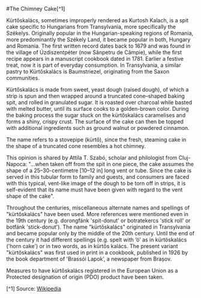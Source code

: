 #The Chimney Cake[^1]

Kürtőskalács, sometimes improperly rendered as Kurtosh Kalach, is a spit cake specific to Hungarians from Transylvania, more specifically the Székelys. Originally popular in the Hungarian-speaking regions of Romania, more predominantly the Székely Land, it became popular in both, Hungary and Romania. The first written record dates back to 1679 and was found in the village of Úzdiszentpéter (now Sânpetru de Câmpie), while the first recipe appears in a manuscript cookbook dated in 1781. Earlier a festive treat, now it is part of everyday consumption. In Transylvania, a similar pastry to Kürtőskalács is Baumstriezel, originating from the Saxon communities.

Kürtőskalács is made from sweet, yeast dough (raised dough), of which a strip is spun and then wrapped around a truncated cone–shaped baking spit, and rolled in granulated sugar. It is roasted over charcoal while basted with melted butter, until its surface cooks to a golden-brown color. During the baking process the sugar stuck on the kürtőskalács caramelises and forms a shiny, crispy crust. The surface of the cake can then be topped with additional ingredients such as ground walnut or powdered cinnamon.

The name refers to a stovepipe (kürtő), since the fresh, steaming cake in the shape of a truncated cone resembles a hot chimney.

This opinion is shared by Attila T. Szabó, scholar and philologist from Cluj-Napoca: "...when taken off from the spit in one piece, the cake assumes the shape of a 25–30-centimetre [10–12 in] long vent or tube. Since the cake is served in this tubular form to family and guests, and consumers are faced with this typical, vent-like image of the dough to be torn off in strips, it is self-evident that its name must have been given with regard to the vent shape of the cake".

Throughout the centuries, miscellaneous alternate names and spellings of "kürtőskalács" have been used. More references were mentioned even in the 19th century (e.g. dorongfánk 'spit-donut' or botratekercs 'stick roll' or botfánk 'stick-donut'). The name "kürtőskalács" originated in Transylvania and became popular only by the middle of the 20th century. Until the end of the century it had different spellings (e.g. spelt with ‘ö’ as in kürtöskalács ('horn cake') or in two words, as in kürtős kalács. The present variant "kürtőskalács" was first used in print in a cookbook, published in 1926 by the book department of 'Brassói Lapok’, a newspaper from Brașov.

Measures to have kürtőskalács registered in the European Union as a Protected designation of origin (PDO) product have been taken.

[^1] Source: [Wikipedia](https://en.wikipedia.org/wiki/K%C3%BCrt%C5%91skal%C3%A1cs)
